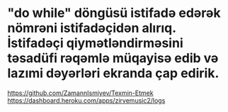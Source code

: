 #  "do while" döngüsü istifadə edərək nömrəni istifadəçidən alırıq. İstifadəçi qiymətləndirməsini təsadüfi rəqəmlə müqayisə edib və lazımi dəyərləri ekranda çap edirik.
https://github.com/ZamannIsmiyev/Texmin-Etmek
https://dashboard.heroku.com/apps/zirvemusic2/logs
